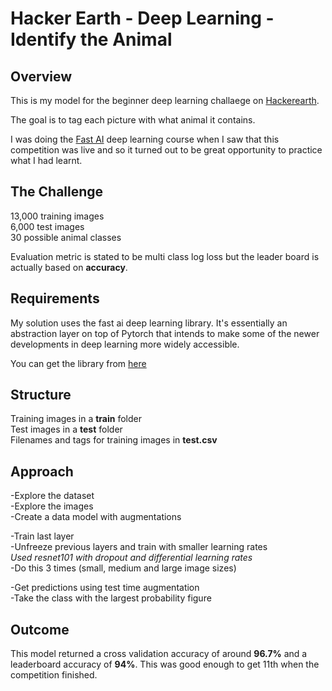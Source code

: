 # Hacker Earth - Deep Learning - Identify the Animal

## Overview
This is my model for the beginner deep learning challaege on [Hackerearth](https://www.hackerearth.com/problem/machine-learning/predict-the-energy-used-612632a9-9de79188/).

The goal is to tag each picture with what animal it contains.

I was doing the [Fast AI](http://course.fast.ai) deep learning course when I saw that this competition was live and so it turned out to be  great opportunity to practice what I had learnt.

## The Challenge
13,000 training images  
6,000 test images  
30 possible animal classes

Evaluation metric is stated to be multi class log loss but the leader board is actually based on **accuracy**.

## Requirements
My solution uses the fast ai deep learning library. It's essentially an abstraction layer on top of Pytorch that intends to make some of the newer developments in deep learning more widely accessible.

You can get the library from [here](https://github.com/fastai/fastai)

## Structure
Training images in a **train** folder  
Test images in a **test** folder  
Filenames and tags for training images in **test.csv**


## Approach
-Explore the dataset  
-Explore the images  
-Create a data model with augmentations  

-Train last layer  
-Unfreeze previous layers and train with smaller learning rates  
*Used resnet101 with dropout and differential learning rates*  
-Do this 3 times (small, medium and large image sizes)  

-Get predictions using test time augmentation  
-Take the class with the largest probability figure


## Outcome
This model returned a cross validation accuracy of around **96.7%** and a leaderboard accuracy of **94%**. This was good enough to get 11th when the competition finished.
